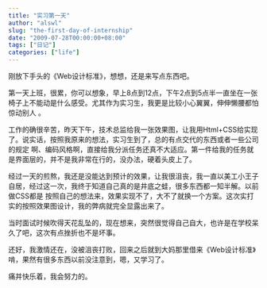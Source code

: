 ```yaml
---
title: "实习第一天"
author: "alswl"
slug: "the-first-day-of-internship"
date: "2009-07-28T00:00:00+08:00"
tags: ["日记"]
categories: ["life"]
---
```


刚放下手头的《Web设计标准》，想想，还是来写点东西吧。

第一天上班，很累，你可以想象，早上8点到12点，下午2点到5点半一直坐在一张椅子上不能动是什么感受。尤其作为实习生，我更是比较小心翼翼，伸伸懒腰都怕惊动别人
。

工作的确很辛苦，昨天下午，技术总监给我一张效果图，让我用Html+CSS给实现了。说实话，按照我原来的想法，实习生到了，总的有点交代的东西或者一些公司的规定
啊、编码风格啊，直接给我分派任务还真不大适应。第一件给我的任务就是界面层的，并不是我非常在行的，没办法，硬着头皮上了。

经过一天的煎熬，我还是没能达到预计的效果，让我很沮丧，我一直以美工小王子自居，经过这一次，我终于知道自己真的是井底之蛙，很多东西都一知半解。以前做CSS都是
按照自己的想法来，效果实现不了，大不了就换一个方案。这次实打实的按照效果图设计，我的弊病就完全显露出来了。

当时面试时候吹得天花乱坠的，现在想来，突然很觉得自己自大，也许是在学校呆久了吧，这次有点挫折也不是坏事。

还好，我激情还在，没被沮丧打败，回来之后就到大妈那里借来《Web设计标准》啃，果然有很多东西以前没注意到，嗯，又学习了。

痛并快乐着，我会努力的。
